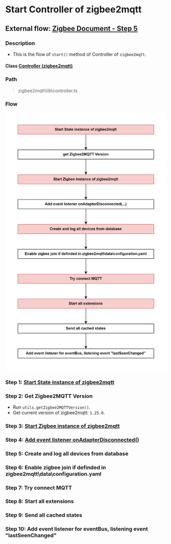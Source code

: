 #  Start Controller of zigbee2mqtt

## External flow: [Zigbee Document - Step 5](../README.md#step-5-start-controller-of-zigbee2mqtt)

### Description
- This is the flow of `start()` method of Controller of `zigbee2mqtt`.
  
#### Class [Controller (zigbee2mqtt)](../objects/controller_zigbee2mqtt.md)

### Path
> zigbee2mqtt\lib\controller.ts

### Flow

<img src="../images/5_declare_instance_zigbee_of_zigbee2mqtt.png" width="550"/>

### Step 1: [Start State instance of zigbee2mqtt](5_1_start_state_instance_of_zigbee2mqtt.md)

### Step 2: Get Zigbee2MQTT Version
- Run `utils.getZigbee2MQTTVersion()`.
- Get current version of zigbee2mqtt: `1.25.0`.

### Step 3: [Start Zigbee instance of zigbee2mqtt](5_3_start_zigbee_instance_of_zigbee2mqtt.md)

### Step 4: [Add event listener onAdapterDisconnected()](5_4_add_event_listener_onadapterdisconnected().md)

### Step 5: Create and log all devices from database

### Step 6: Enable zigbee join if definded in zigbee2mqtt\data\configuration.yaml

### Step 7: Try connect MQTT

### Step 8: Start all extensions

### Step 9: Send all cached states

### Step 10: Add event listener for eventBus, listening event "lastSeenChanged"

